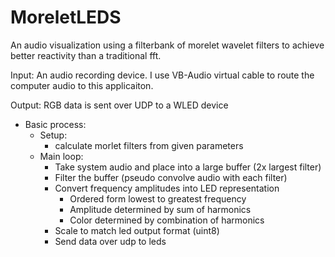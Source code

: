 # MoreletLEDS
An audio visualization using a filterbank of morelet wavelet filters to achieve better reactivity than a traditional fft.

Input:
An audio recording device. I use VB-Audio virtual cable to route the computer audio to this applicaiton.

Output:
RGB data is sent over UDP to a WLED device

- Basic process:
  - Setup:  
    - calculate morlet filters from given parameters  
  - Main loop:  
    - Take system audio and place into a large buffer (2x largest filter)  
    - Filter the buffer (pseudo convolve audio with each filter)
    - Convert frequency amplitudes into LED representation
      - Ordered form lowest to greatest frequency
      - Amplitude determined by sum of harmonics
      - Color determined by combination of harmonics
    - Scale to match led output format (uint8)
    - Send data over udp to leds  
  
